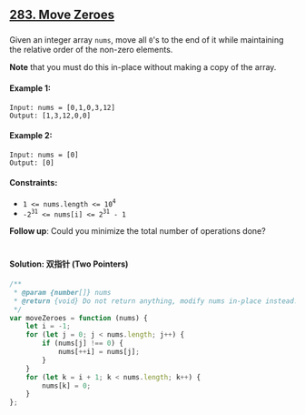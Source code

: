 ## [283. Move Zeroes](https://leetcode.com/problems/move-zeroes/)

###

Given an integer array `nums`, move all `0`'s to the end of it while maintaining the relative order of the non-zero elements.

**Note** that you must do this in-place without making a copy of the array.

#### Example 1:

```
Input: nums = [0,1,0,3,12]
Output: [1,3,12,0,0]
```

#### Example 2:

```
Input: nums = [0]
Output: [0]
```

#### Constraints:

-   `1 <= nums.length <= 10`<sup>`4`</sup>
-   `-2`<sup>`31`</sup>` <= nums[i] <= 2`<sup>`31`</sup>` - 1`

**Follow up**: Could you minimize the total number of operations done?

#

#### Solution: 双指针 (Two Pointers)

```js
/**
 * @param {number[]} nums
 * @return {void} Do not return anything, modify nums in-place instead.
 */
var moveZeroes = function (nums) {
    let i = -1;
    for (let j = 0; j < nums.length; j++) {
        if (nums[j] !== 0) {
            nums[++i] = nums[j];
        }
    }
    for (let k = i + 1; k < nums.length; k++) {
        nums[k] = 0;
    }
};
```

